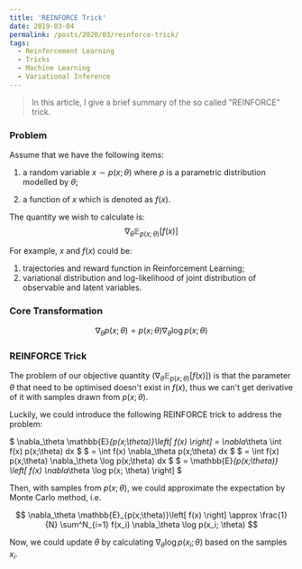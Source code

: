 ```yaml
---
title: 'REINFORCE Trick'
date: 2019-03-04
permalink: /posts/2020/03/reinforce-trick/
tags:
  - Reinforcement Learning
  - Tricks
  - Machine Learning
  - Variational Inference
---
```


> In this article, I give a brief summary of the so called "REINFORCE" trick.

### Problem

Assume that we have the following items:

1. a random variable $x\sim p(x;\theta)$ where $p$ is a parametric distribution modelled by $\theta$;

2. a function of $x$ which is denoted as $f(x)$.

The quantity we wish to calculate is:
$$
\nabla_\theta \mathbb{E}_{p(x;\theta)}\left[ f(x) \right]
$$

For example, $x$ and $f(x)$ could be:

1. trajectories and reward function in Reinforcement Learning;
2. variational distribution and log-likelihood of joint distribution of observable and latent variables.

### Core Transformation

$$
\nabla_\theta p(x;\theta) = p(x;\theta) \nabla_\theta \log p(x;\theta)
$$

### REINFORCE Trick

The problem of our objective quantity ($\nabla_\theta \mathbb{E}_{p(x;\theta)}\left[ f(x) \right]$) is that the parameter $\theta$ that need to be optimised doesn't exist in $f(x)$, thus we can't get derivative of it with samples drawn from $p(x;\theta)$.

Luckily, we could introduce the following REINFORCE trick to address the problem:

$
\nabla_\theta \mathbb{E}_{p(x;\theta)}\left[ f(x) \right] = \nabla_\theta \int f(x) p(x;\theta) dx 
$
$
 = \int f(x) \nabla_\theta p(x;\theta) dx 
$
$
= \int f(x) p(x;\theta) \nabla_\theta \log p(x;\theta) dx 
$
$
= \mathbb{E}_{p(x;\theta)} \left[ f(x)  \nabla_\theta \log p(x; \theta) \right]
$

Then, with samples from $p(x; \theta)$, we could approximate the expectation by Monte Carlo method, i.e.

$$
\nabla_\theta \mathbb{E}_{p(x;\theta)}\left[ f(x) \right] \approx \frac{1}{N} \sum^N_{i=1} f(x_i) \nabla_\theta \log p(x_i; \theta)
$$

Now, we could update $\theta$ by calculating $\nabla_\theta \log p(x_i; \theta)$ based on the samples $x_i$.